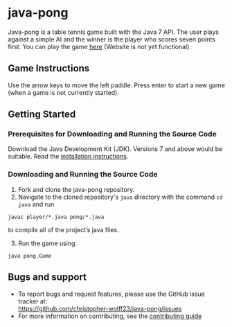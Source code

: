 java-pong 
======
Java-pong is a table tennis game built with the Java 7 API. The user plays against a simple AI and the winner is the player who scores seven points first. You can play the game [here](cool-free-games.com/java-pong) (Website is not yet functional).

## Game Instructions

Use the arrow keys to move the left paddle.
Press enter to start a new game (when a game is not currently started). 

## Getting Started

### Prerequisites for Downloading and Running the Source Code

Download the Java Development Kit (JDK). Versions 7 and above would be suitable. Read the [installation instructions](http://www.oracle.com/technetwork/java/javase/downloads/index.html). 

### Downloading and Running the Source Code

1. Fork and clone the java-pong repository.
2. Navigate to the cloned repository's `java` directory with the command `cd java` and run 
~~~
javac player/*.java pong/*.java
~~~
   to compile all of the project’s java files. 

3. Run the game using:
~~~
java pong.Game
~~~

## Bugs and support
* To report bugs and request features, please use the GitHub issue tracker at:
<br /> https://github.com/christopher-wolff23/java-pong/issues
* For more information on contributing, see the [contributing guide](https://github.com/chris-wolff/java-pong/blob/master/CONTRIBUTING.md)
